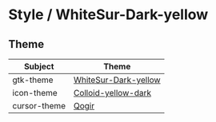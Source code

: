 

# Style / WhiteSur-Dark-yellow


## Theme

| Subject | Theme |
| --- | --- |
| gtk-theme | [WhiteSur-Dark-yellow](https://github.com/vinceliuice/WhiteSur-gtk-theme) |
| icon-theme | [Colloid-yellow-dark](https://github.com/vinceliuice/Colloid-icon-theme) |
| cursor-theme | [Qogir](https://github.com/vinceliuice/Qogir-icon-theme/tree/master/src/cursors) |
